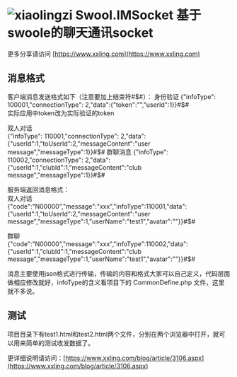 # ![xiaolingzi](https://raw.githubusercontent.com/xiaolingzi/Swoole.IMSocket/master/logo.gif) Swool.IMSocket 基于swoole的聊天通讯socket  
更多分享请访问 [https://www.xxling.com](https://www.xxling.com)  
## 消息格式  
客户端消息发送格式如下（注意要加上结束符#$#）：  
身份验证  
{"infoType": 100001,"connectionType": 2,"data":{"token":"","userId":1}}#$#  
实际应用中token改为实际验证的token  
  
双人对话  
{"infoType": 110001,"connectionType": 2,"data":{"userId":1,"toUserId":2,"messageContent":"user message","messageType":1}}#$#  
群聊消息  
{"infoType": 110002,"connectionType": 2,"data":{"userId":1,"clubId":1,"messageContent":"club message","messageType":1}}#$#  
  
    
服务端返回消息格式：  
双人对话  
{"code":"N00000","message":"xxx","infoType":110001,"data":{"userId":1,"toUserId":2,"messageContent":"user message","messageType":1,"userName":"test1","avatar":""}}#$#  
  
群聊  
{"code":"N00000","message":"xxx","infoType":110002,"data":{"userId":1,"clubId":1,"messageContent":"club message","messageType":1,"userName":"test1","avatar":""}}#$#  
  
消息主要使用json格式进行传输，传输的内容和格式大家可以自己定义，代码层面做相应修改就好，infoType的含义看项目下的 CommonDefine.php 文件，这里就不多说。  
## 测试
项目目录下有test1.html和test2.html两个文件，分别在两个浏览器中打开，就可以用来简单的测试收发数据了。
  
 更详细说明请访问：[https://www.xxling.com/blog/article/3106.aspx](https://www.xxling.com/blog/article/3106.aspx)
